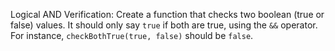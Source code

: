 Logical AND Verification: Create a function that checks two boolean (true or false) values. It should only say `true` if both are true, using the `&&` operator. For instance, `checkBothTrue(true, false)` should be `false`.